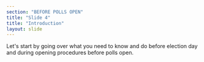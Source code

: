 ```yaml
---
section: "BEFORE POLLS OPEN"
title: "Slide 4"
title: "Introduction"
layout: slide
---
```


Let's start by going over what you need to know and do before election day and during opening procedures before polls open.

